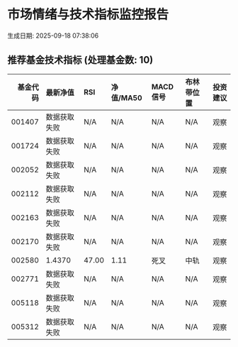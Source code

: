 # 市场情绪与技术指标监控报告

生成日期: 2025-09-18 07:38:06

## 推荐基金技术指标 (处理基金数: 10)
|   基金代码 | 最新净值   | RSI   | 净值/MA50   | MACD信号   | 布林带位置   | 投资建议   |
|-------:|:-------|:------|:----------|:---------|:--------|:-------|
| 001407 | 数据获取失败 | N/A   | N/A       | N/A      | N/A     | 观察     |
| 001724 | 数据获取失败 | N/A   | N/A       | N/A      | N/A     | 观察     |
| 002052 | 数据获取失败 | N/A   | N/A       | N/A      | N/A     | 观察     |
| 002112 | 数据获取失败 | N/A   | N/A       | N/A      | N/A     | 观察     |
| 002163 | 数据获取失败 | N/A   | N/A       | N/A      | N/A     | 观察     |
| 002170 | 数据获取失败 | N/A   | N/A       | N/A      | N/A     | 观察     |
| 002580 | 1.4370 | 47.00 | 1.11      | 死叉       | 中轨      | 观察     |
| 002771 | 数据获取失败 | N/A   | N/A       | N/A      | N/A     | 观察     |
| 005118 | 数据获取失败 | N/A   | N/A       | N/A      | N/A     | 观察     |
| 005312 | 数据获取失败 | N/A   | N/A       | N/A      | N/A     | 观察     |